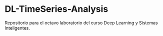 # DL-TimeSeries-Analysis
Repositorio para el octavo laboratorio del curso Deep Learning y Sistemas Inteligentes.
